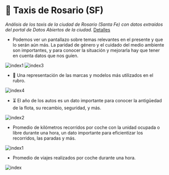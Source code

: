 # 🚖 Taxis de Rosario (SF)
_Análisis de los taxis de la ciudad de Rosario (Santa Fe) con datos extraídos del portal de Datos Abiertos de la ciudad._
[Detalles](https://github.com/marcosbutti/Taxis-de-Rosario-SF-/blob/main/Taxis_Rosario.ipynb)

* Podemos ver un pantallazo sobre temas relevantes en el presente y que lo serán aún más. La paridad de género y el cuidado del medio ambiente son importantes, y para conocer la situación y mejorarla hay que tener en cuenta datos que nos guíen. 

![index1](https://user-images.githubusercontent.com/113639622/199890209-64b35c9d-a0c7-477d-9856-436432d424f3.png)
![index3](https://user-images.githubusercontent.com/113639622/199890228-4f8f3f85-2245-45be-b6c3-d6154161f8ab.png)

* 🚕 Una representación de las marcas y modelos más utilizados en el rubro.  

![index4](https://user-images.githubusercontent.com/113639622/199890261-1cc5b5a4-6a19-4060-b51d-77d8bd2570bb.png)

* ⏳ El año de los autos es un dato importante para conocer la antigüedad de la flota, su recambio, seguridad, y más. 

![index2](https://user-images.githubusercontent.com/113639622/199890263-d1fc12c9-b68e-410d-9b51-2e4f05f236aa.png)

* Promedio de kilómetros recorridos por coche con la unidad ocupada o libre durante una hora, un dato importante para eficientizar los recorridos, las paradas y más.

![index1](https://user-images.githubusercontent.com/113639622/201765311-0c6766e3-3649-4540-9a9f-38359d9ccc23.png)

* Promedio de viajes realizados por coche durante una hora. 

![index](https://user-images.githubusercontent.com/113639622/201765407-b929658d-086e-4597-9cc9-4ba57e863ff7.png)

